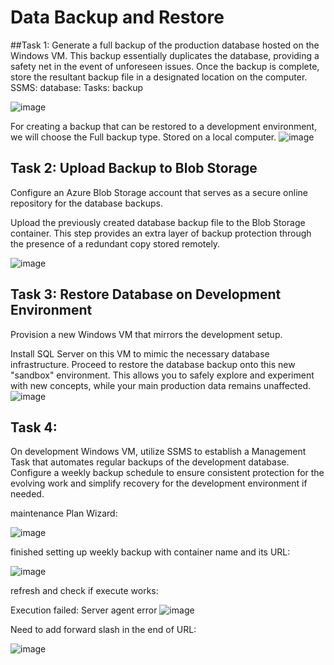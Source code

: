 
# Data Backup and Restore


##Task 1: 
Generate a full backup of the production database hosted on the Windows VM. This backup essentially duplicates the database, providing a safety net in the event of unforeseen issues.
Once the backup is complete, store the resultant backup file in a designated location on the computer.
SSMS: database: Tasks: backup

![image](https://github.com/ZCHAnalytics/azure-database-migration319/assets/146954022/211d41d5-969d-43c0-bbf0-f33a130ef1c8)

For creating a backup that can be restored to a development environment, we will choose the Full backup type. Stored on a local computer.
![image](https://github.com/ZCHAnalytics/azure-database-migration319/assets/146954022/2cbbcd75-dbca-477a-aef1-898043e245be)

## Task 2: Upload Backup to Blob Storage
Configure an Azure Blob Storage account that serves as a secure online repository for the database backups.

Upload the previously created database backup file to the Blob Storage container. This step provides an extra layer of backup protection through the presence of a redundant copy stored remotely.

![image](https://github.com/ZCHAnalytics/azure-database-migration319/assets/146954022/984ab1c1-cd3f-4b13-aa98-33c231d1474f)

## Task 3: Restore Database on Development Environment
Provision a new Windows VM that mirrors the development setup. 

Install SQL Server on this VM to mimic the necessary database infrastructure.
Proceed to restore the database backup onto this new "sandbox" environment. This allows you to safely explore and experiment with new concepts, while your main production data remains unaffected.
![image](https://github.com/ZCHAnalytics/azure-database-migration319/assets/146954022/6c3bb893-7b8a-4571-8947-729fae785b2a)

## Task 4: 
On development Windows VM, utilize SSMS to establish a Management Task that automates regular backups of the development database.
Configure a weekly backup schedule to ensure consistent protection for the  evolving work and simplify recovery for the development environment if needed.

maintenance Plan Wizard:

![image](https://github.com/ZCHAnalytics/azure-database-migration319/assets/146954022/df012b42-202c-4ee3-bfbf-4a34ff819af6)

finished setting up weekly backup with container name and its URL:

![image](https://github.com/ZCHAnalytics/azure-database-migration319/assets/146954022/958ca779-763d-443a-b64c-2f357a4679ca)

refresh and check if execute works:


Execution failed: Server agent error
![image](https://github.com/ZCHAnalytics/azure-database-migration319/assets/146954022/244ab031-6609-43ee-ad8e-f785c983908f)

Need to add forward slash in the end of URL:

![image](https://github.com/ZCHAnalytics/azure-database-migration319/assets/146954022/26eb2bd2-f2d5-44c4-b8b8-2382cd740c8a)



